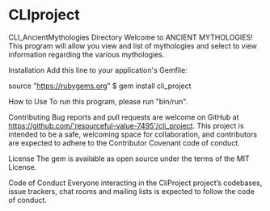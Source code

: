 # CLIproject

CLI_AncientMythologies Directory
Welcome to ANCIENT MYTHOLOGIES! 
This program will allow you view and list of mythologies and select to view information regarding the various mythologies.

Installation
Add this line to your application's Gemfile:

source "https://rubygems.org"
$ gem install cli_project

How to Use
To run this program, please run "bin/run".

Contributing
Bug reports and pull requests are welcome on GitHub at https://github.com/'resourceful-value-7495'/cli_project. This project is intended to be a safe, welcoming space for collaboration, and contributors are expected to adhere to the Contributor Covenant code of conduct.

License
The gem is available as open source under the terms of the MIT License.

Code of Conduct
Everyone interacting in the CliProject project’s codebases, issue trackers, chat rooms and mailing lists is expected to follow the code of conduct.
